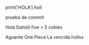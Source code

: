 print('HOLA')
holi

prueba de commit

Hola Dahiiiii
five = 5
cokies

Aguante One Piece
La vencida
holiss